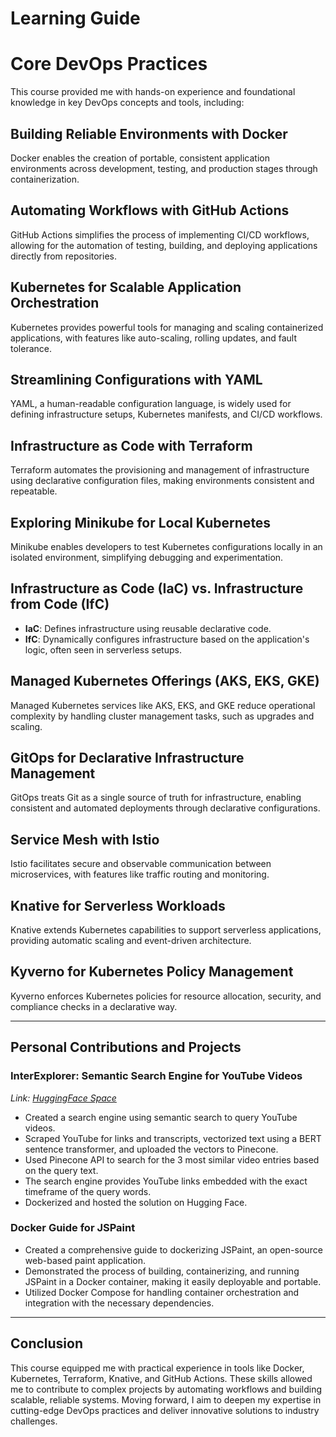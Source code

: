 # Learning Guide

# Core DevOps Practices

This course provided me with hands-on experience and foundational knowledge in key DevOps concepts and tools, including:

## Building Reliable Environments with Docker
Docker enables the creation of portable, consistent application environments across development, testing, and production stages through containerization.

## Automating Workflows with GitHub Actions
GitHub Actions simplifies the process of implementing CI/CD workflows, allowing for the automation of testing, building, and deploying applications directly from repositories.

## Kubernetes for Scalable Application Orchestration
Kubernetes provides powerful tools for managing and scaling containerized applications, with features like auto-scaling, rolling updates, and fault tolerance.

## Streamlining Configurations with YAML
YAML, a human-readable configuration language, is widely used for defining infrastructure setups, Kubernetes manifests, and CI/CD workflows.

## Infrastructure as Code with Terraform
Terraform automates the provisioning and management of infrastructure using declarative configuration files, making environments consistent and repeatable.

## Exploring Minikube for Local Kubernetes
Minikube enables developers to test Kubernetes configurations locally in an isolated environment, simplifying debugging and experimentation.

## Infrastructure as Code (IaC) vs. Infrastructure from Code (IfC)

- **IaC**: Defines infrastructure using reusable declarative code.
- **IfC**: Dynamically configures infrastructure based on the application's logic, often seen in serverless setups.

## Managed Kubernetes Offerings (AKS, EKS, GKE)
Managed Kubernetes services like AKS, EKS, and GKE reduce operational complexity by handling cluster management tasks, such as upgrades and scaling.

## GitOps for Declarative Infrastructure Management
GitOps treats Git as a single source of truth for infrastructure, enabling consistent and automated deployments through declarative configurations.

## Service Mesh with Istio
Istio facilitates secure and observable communication between microservices, with features like traffic routing and monitoring.

## Knative for Serverless Workloads
Knative extends Kubernetes capabilities to support serverless applications, providing automatic scaling and event-driven architecture.

## Kyverno for Kubernetes Policy Management
Kyverno enforces Kubernetes policies for resource allocation, security, and compliance checks in a declarative way.

---

## Personal Contributions and Projects

### **InterExplorer: Semantic Search Engine for YouTube Videos**  
*Link: [HuggingFace Space](https://huggingface.co/spaces/afaqdean/InterExblorer)*

- Created a search engine using semantic search to query YouTube videos.
- Scraped YouTube for links and transcripts, vectorized text using a BERT sentence transformer, and uploaded the vectors to Pinecone.
- Used Pinecone API to search for the 3 most similar video entries based on the query text.
- The search engine provides YouTube links embedded with the exact timeframe of the query words.
- Dockerized and hosted the solution on Hugging Face.

### **Docker Guide for JSPaint**

- Created a comprehensive guide to dockerizing JSPaint, an open-source web-based paint application.
- Demonstrated the process of building, containerizing, and running JSPaint in a Docker container, making it easily deployable and portable.
- Utilized Docker Compose for handling container orchestration and integration with the necessary dependencies.

---

## Conclusion

This course equipped me with practical experience in tools like Docker, Kubernetes, Terraform, Knative, and GitHub Actions. These skills allowed me to contribute to complex projects by automating workflows and building scalable, reliable systems. Moving forward, I aim to deepen my expertise in cutting-edge DevOps practices and deliver innovative solutions to industry challenges.
